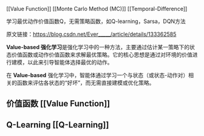 [[Value Function]]
[[Monte Carlo Method (MC)]]
[[Temporal-Difference]]

学习最优动作价值函数Q，无需策略函数，如Q-learning，Sarsa，DQN方法

原文链接：https://blog.csdn.net/Ever_____/article/details/133362585

**Value-based 强化学习**是强化学习中的一种方法，主要通过估计某一策略下的状态价值函数或动作价值函数来求解最优策略。它的核心思想是通过对环境的价值进行建模，以此来引导智能体选择最优的动作。

在 **Value-based** 强化学习中，智能体通过学习一个与状态（或状态-动作对）相关的函数来评估各状态的“好坏”，而无需直接建模或优化策略。

## 价值函数 [[Value Function]]

## Q-Learning [[Q-Learning]]